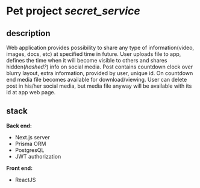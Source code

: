# Pet project _secret_service_

## description
Web application provides possibility to share any type of information(video, images, docs, etc) at 
specified time in future.
User uploads file to app, defines the time when it will become visible to others and
shares hidden(_hashed?_) info on social media. Post contains countdown clock over blurry layout,
extra information, provided by user, unique id.
On countdown end media file becomes available for download/viewing.
User can delete post in his/her social media, but media file anyway will be available with its id at app web page.

## stack
__Back end:__
- Next.js server
- Prisma ORM
- PostgresQL
- JWT authorization

__Front end:__
- ReactJS




